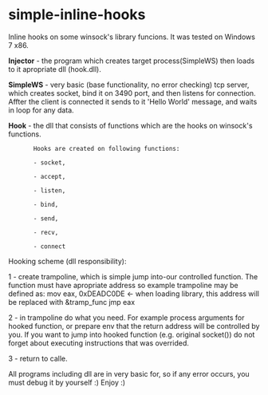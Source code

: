 # simple-inline-hooks
Inline hooks on some winsock's library funcions. 
It was tested on Windows 7 x86.

**Injector** - the program which creates target process(SimpleWS) then loads to it apropriate dll (hook.dll). 

**SimpleWS** - very basic (base functionality, no error checking) tcp server, which creates socket, bind it on 3490 port, and then listens 
              for connection. Affter the client is connected it sends to it 'Hello World' message, and waits in loop for any data.

**Hook** - the dll that consists of functions which are the hooks on winsock's functions.

           Hooks are created on following functions: 
           
           - socket,
           
           - accept,
           
           - listen, 
           
           - bind, 
           
           - send, 
           
           - recv, 
           
           - connect 
         
Hooking scheme (dll responsibility):

1 - create trampoline, which is simple jump into-our controlled function.
    The function must have apropriate address so example trampoline may be defined as:
    mov eax, 0xDEADC0DE <- when loading library, this address will be replaced with &tramp_func
    jmp eax 

2 - in trampoline do what you need. For example process arguments for hooked function, or prepare 
    env that the return address will be controlled by you. If you want to jump into hooked function (e.g. original socket())
    do not forget about executing instructions that was overrided.
    
3 - return to calle.
         
All programs including dll are in very basic for, so if any error occurs, you must debug it by yourself :) 
Enjoy :) 
